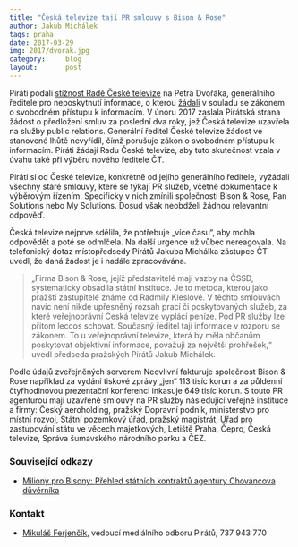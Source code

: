 ```yaml
---
title: "Česká televize tají PR smlouvy s Bison & Rose"
author: Jakub Michálek
tags: praha
date: 2017-03-29
img: 2017/dvorak.jpg
category:     blog
layout:       post
---
```


Piráti podali [stížnost Radě České televize](https://github.com/pirati-byro/spisy-zk-pha-2017/blob/master/5209-ceska-televize-a-bison-and-rose/04-stiznost-rade-ceske-televize/main.pdf) na Petra Dvořáka, generálního ředitele pro neposkytnutí informace, o kterou [žádali](https://github.com/pirati-byro/spisy-zk-pha-2017/blob/master/5209-ceska-televize-a-bison-and-rose/01-zadost/main.pdf) v souladu se zákonem o svobodném přístupu k informacím. V únoru 2017 zaslala Pirátská strana žádost o předložení smluv za poslední dva roky, jež Česká televize uzavřela na služby public relations. Generální ředitel České televize žádost ve stanovené lhůtě nevyřídíl, čímž porušuje zákon o svobodném přístupu k informacím. Piráti žádají Radu České televize, aby tuto skutečnost vzala v úvahu také při výběru nového ředitele ČT.

Piráti si od České televize, konkrétně od jejího generálního ředitele, vyžádali všechny staré smlouvy, které se týkají PR služeb, včetně dokumentace k výběrovým řízením. Specificky v nich zmínili společnosti Bison & Rose, Pan Solutions nebo My Solutions. Dosud však neobdželi žádnou relevantní odpověď.

Česká televize nejprve sdělila, že potřebuje „více času“, aby mohla odpovědět a poté se odmlčela. Na další urgence už vůbec nereagovala. Na telefonický dotaz místopředsedy Pirátů Jakuba Michálka zástupce ČT uvedl, že daná žádost je i nadále zpracovávána.

> „Firma Bison & Rose, jejíž představitelé mají vazby na ČSSD, systematicky obsadila státní instituce. Je to metoda, kterou jako pražští zastupitelé známe od Radmily Kleslové. V těchto smlouvách navíc není nikde upřesněný rozsah prací či poskytovaných služeb, za které veřejnoprávní Česká televize vyplácí peníze. Pod PR služby lze přitom leccos schovat. Současný ředitel tají informace v rozporu se zákonem. To u veřejnoprávní televize, která by měla občanům poskytovat objektivní informace, považuji za největší prohřešek,“ uvedl předseda pražských Pirátů Jakub Michálek. 

Podle údajů zveřejněných serverem Neovlivní fakturuje společnost Bison & Rose například za vydání tiskové zprávy „jen“ 113 tisíc korun a za půldenní čtyřhodinovou prezentační konferenci inkasuje 649 tisíc korun. S touto PR agenturou mají uzavřené smlouvy na PR služby následující veřejné instituce a firmy: Český aeroholding, pražský Dopravní podnik, ministerstvo pro místní rozvoj, Státní pozemkový úřad, pražský magistrát, Úřad pro zastupování státu ve věcech majetkových, Letiště Praha, Čepro, Česká televize, Správa šumavského národního parku a ČEZ.

### Související odkazy 

* [Miliony pro Bisony: Přehled státních kontraktů agentury Chovancova důvěrníka](http://neovlivni.cz/miliony-pro-bisony-prehled-statnich-kontraktu-agentury-chovancova-duvernika/)

### Kontakt

* [Mikuláš Ferjenčík](https://www.pirati.cz/lide/mikulas-ferjencik/), vedoucí mediálního odboru Pirátů, 737 943 770
